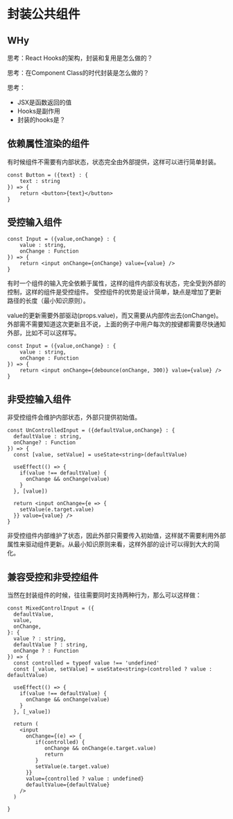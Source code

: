 # 封装公共组件



## WHy



思考：React Hooks的架构，封装和复用是怎么做的？

思考：在Component Class的时代封装是怎么做的？

思考：

- JSX是函数返回的值
- Hooks是副作用
- 封装的hooks是？ 

## 依赖属性渲染的组件



有时候组件不需要有内部状态，状态完全由外部提供，这样可以进行简单封装。

```tsx
const Button = ({text} : {
    text : string
}) => {
	return <button>{text}</button>    
}
```



## 受控输入组件



```tsx
const Input = ({value,onChange} : {
    value : string,
    onChange : Function
}) => {
    return <input onChange={onChange} value={value} />
}
```

有时一个组件的输入完全依赖于属性，这样的组件内部没有状态，完全受到外部的控制，这样的组件是受控组件。 受控组件的优势是设计简单，缺点是增加了更新路径的长度（最小知识原则）。 

value的更新需要外部驱动(props.value)，而又需要从内部传出去(onChange)。外部需不需要知道这次更新且不说，上面的例子中用户每次的按键都需要尽快通知外部，比如不可以这样写。

```tsx
const Input = ({value,onChange} : {
    value : string,
    onChange : Function
}) => {
    return <input onChange={debounce(onChange, 300)} value={value} />
}
```



## 非受控输入组件



非受控组件会维护内部状态，外部只提供初始值。

```tsx
const UnControlledInput = ({defaultValue,onChange} : {
  defaultValue : string,
  onChange? : Function
}) => {
  const [value, setValue] = useState<string>(defaultValue)
  
  useEffect(() => {
    if(value !== defaultValue) {
      onChange && onChange(value)          
    }
  }, [value])
  
  return <input onChange={e => {
    setValue(e.target.value)        
  }} value={value} />
}

```

非受控组件内部维护了状态，因此外部只需要传入初始值，这样就不需要利用外部属性来驱动组件更新。从最小知识原则来看，这样外部的设计可以得到大大的简化。 

## 兼容受控和非受控组件

当然在封装组件的时候，往往需要同时支持两种行为，那么可以这样做：

```tsx
const MixedControlInput = ({
  defaultValue,
  value,
  onChange,
}: {
  value ? : string,
  defaultValue ? : string,
  onChange ? : Function
}) => {
  const controlled = typeof value !== 'undefined'
  const [_value, setValue] = useState<string>(controlled ? value : defaultValue)    
  
  useEffect(() => {
    if(value !== defaultValue) {
      onChange && onChange(value)          
    }
  }, [_value])
  
  return (
    <input
      onChange={(e) => {
         if(controlled) {
            onChange && onChange(e.target.value)
            return
         }
         setValue(e.target.value)
      }}
      value={controlled ? value : undefined}
      defaultValue={defaultValue}
    />
  )
  
}

```





